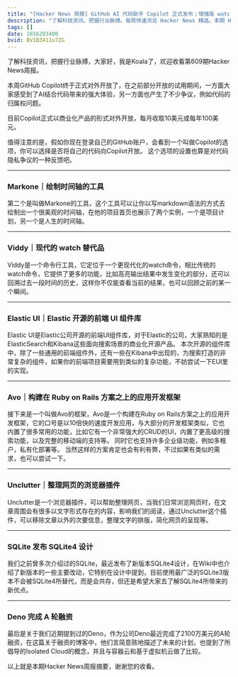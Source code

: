 ```yaml
---
title: "[Hacker News 周报] GitHub AI 代码助手 Copilot 正式发布；增强版 watch 命令；Deno 完成 A 轮融资"
description: "了解科技资讯、把握行业脉搏。每周快速浏览 Hacker News 精选。本期 Hacker Newsletter 地址：https://mailchi.mp/hackernewsletter/609"
tags: []
date: 1656203400
bvid: BV1B3411u7ZG
---
```

了解科技资讯，把握行业脉搏，大家好，我是Koala了，欢迎收看第609期Hacker News周报。

本周GitHub Copilot终于正式对外开放了，在之前部分开放的试用期间，一方面大家感受到了AI结合代码带来的强大体验，另一方面也产生了不少争议，例如代码的归属权问题。

目前Copilot正式以商业化产品的形式对外开放，每月收取10美元或每年100美元。

值得注意的是，假如你现在登录自己的GitHub账户，会看到一个叫做Copilot的选项，你可以选择是否将自己的代码向Copilot开放。
这个选项的设置也算是对代码隐私争议的一种反馈吧。

---

### Markone｜绘制时间轴的工具
第二个是叫做Markone的工具，这个工具可以让你以写markdown语法的方式去绘制出一个很美观的时间轴，在他的项目首页也展示了两个实例，一个是项目计划，另一个是人生的时间轴。

---

### Viddy｜现代的 watch 替代品
Viddy是一个命令行工具，它定位于一个更现代化的watch命令，相比传统的watch命令，它提供了更多的功能，比如高亮输出结果中发生变化的部分，还可以回溯过去一段时间的历史，这样你不仅能查看当前的结果，也可以回顾之前的某一个瞬间。

---

### Elastic UI｜Elastic 开源的前端 UI 组件库
Elastic UI是Elastic公司开源的前端UI组件库，对于Elastic的公司，大家熟知的是ElasticSearch和Kibana这些面向搜索场景的商业化开源产品。
本次开源的组件库中，除了一些通用的前端组件外，还有一些在Kibana中出现的，为搜索打造的非常复杂的组件，如果你的前端项目需要用到类似的复杂功能，不妨尝试一下EUI里的实现。

---

### Avo｜构建在 Ruby on Rails 方案之上的应用开发框架
接下来是一个叫做Avo的框架，Avo是一个构建在Ruby on Rails方案之上的应用开发框架，它的口号是以10倍快的速度开发应用，与大部分的开发框架类似，它也内置了很多常用的功能，比如它有一个非常强大的CRUD的UI，内置了更高级的搜索功能，以及完整的移动端的支持等。
同时它也支持许多企业级功能，例如多租户，私有化部署等。
当然这样的方案肯定也会有利有弊，不过如果有类似的需求，也可以尝试一下。

---

### Unclutter｜整理网页的浏览器插件
Unclutter是一个浏览器插件，可以帮助整理网页，当我们日常浏览网页时，在文章周围会有很多以文字形式存在的内容，影响我们的阅读，通过Unclutter这个插件，可以移除文章以外的次要信息，整理文字的排版，简化网页的呈现等。

---

### SQLite 发布 SQLite4 设计
我们之前曾多次介绍过的SQLite，最近发布了新版本SQLite4设计，在Wiki中也介绍了新版本的一些主要改动，它特别在设计中提到，目前使用最广泛的SQLite3版本不会被SQLite4所替代，而是会共存，但还是希望大家去了解SQLite4所带来的新优点。

---

### Deno 完成 A 轮融资
最后是关于我们近期提到过的Deno，作为公司Deno最近完成了2100万美元的A轮融资，在这篇关于融资的博客中，他们言简意赅地描述了未来的计划，也提到了所倡导的Isolated Cloud的概念，并且与容器云和基于虚拟机云做了比较。

以上就是本期Hacker News周报摘要，谢谢您的收看。

